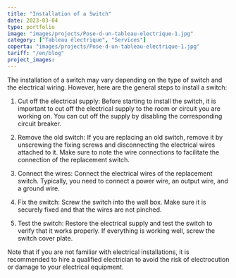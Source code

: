 ```yaml
---
title: "Installation of a Switch"
date: 2023-03-04
type: portfolio
image: "images/projects/Pose-d-un-tableau-electrique-1.jpg"
category: ["Tableau électrique", "Services"]
coperta: "images/projects/Pose-d-un-tableau-electrique-1.jpg"
tariff: "/en/blog"
project_images: 
---
```


The installation of a switch may vary depending on the type of switch and the electrical wiring. However, here are the general steps to install a switch:

1. Cut off the electrical supply: Before starting to install the switch, it is important to cut off the electrical supply to the room or circuit you are working on. You can cut off the supply by disabling the corresponding circuit breaker.
    
2. Remove the old switch: If you are replacing an old switch, remove it by unscrewing the fixing screws and disconnecting the electrical wires attached to it. Make sure to note the wire connections to facilitate the connection of the replacement switch.

3. Connect the wires: Connect the electrical wires of the replacement switch. Typically, you need to connect a power wire, an output wire, and a ground wire.

4. Fix the switch: Screw the switch into the wall box. Make sure it is securely fixed and that the wires are not pinched.

5. Test the switch: Restore the electrical supply and test the switch to verify that it works properly. If everything is working well, screw the switch cover plate.

Note that if you are not familiar with electrical installations, it is recommended to hire a qualified electrician to avoid the risk of electrocution or damage to your electrical equipment.